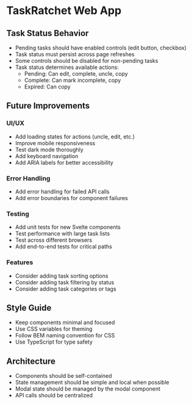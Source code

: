 # TaskRatchet Web App

## Task Status Behavior

- Pending tasks should have enabled controls (edit button, checkbox)
- Task status must persist across page refreshes
- Some controls should be disabled for non-pending tasks
- Task status determines available actions:
  - Pending: Can edit, complete, uncle, copy
  - Complete: Can mark incomplete, copy
  - Expired: Can copy

## Future Improvements

### UI/UX

- Add loading states for actions (uncle, edit, etc.)
- Improve mobile responsiveness
- Test dark mode thoroughly
- Add keyboard navigation
- Add ARIA labels for better accessibility

### Error Handling

- Add error handling for failed API calls
- Add error boundaries for component failures

### Testing

- Add unit tests for new Svelte components
- Test performance with large task lists
- Test across different browsers
- Add end-to-end tests for critical paths

### Features

- Consider adding task sorting options
- Consider adding task filtering by status
- Consider adding task categories or tags

## Style Guide

- Keep components minimal and focused
- Use CSS variables for theming
- Follow BEM naming convention for CSS
- Use TypeScript for type safety

## Architecture

- Components should be self-contained
- State management should be simple and local when possible
- Modal state should be managed by the modal component
- API calls should be centralized
